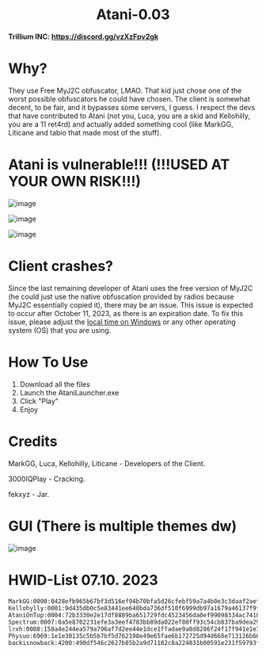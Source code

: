 <h1 align="center">Atani-0.03</h1>

**Trillium INC: https://discord.gg/vzXzFpv2gk**

# Why?

They use Free MyJ2C obfuscator, LMAO. That kid just chose one of the worst possible obfuscators he could have chosen. The client is somewhat decent, to be fair, and it bypasses some servers, I guess. I respect the devs that have contributed to Atani (not you, Luca, you are a skid and Kellohilly, you are a 11 ret4rd) and actually added something cool (like MarkGG, Liticane and tabio that made most of the stuff).

# Atani is vulnerable!!! (!!!USED AT YOUR OWN RISK!!!)

![image](https://i.imgur.com/PaP0DjW.png)

![image](https://i.imgur.com/exDvT9B.png)

![image](https://i.imgur.com/tX5jOSv.png)

# Client crashes?

Since the last remaining developer of Atani uses the free version of MyJ2C (he could just use the native obfuscation provided by radios because MyJ2C essentially copied it), there may be an issue. This issue is expected to occur after October 11, 2023, as there is an expiration date. To fix this issue, please adjust the [local time on Windows](https://support.microsoft.com/en-us/windows/how-to-set-your-time-and-time-zone-dfaa7122-479f-5b98-2a7b-fa0b6e01b261#:~:text=In%20Date%20%26%20time%2C%20you%20can,%26%20language%20>%20Date%20%26%20time.) or any other operating system (OS) that you are using.

#  How To Use
1. Download all the files
2. Launch the AtaniLauncher.exe
3. Click "Play"
4. Enjoy

# Credits
MarkGG, Luca, Kellohilly, Liticane - Developers of the Client.

3000IQPlay - Cracking.

fekxyz - Jar.

# GUI (There is multiple themes dw)
![image](https://media.discordapp.net/attachments/1143170663658553434/1160156043423260713/image.png?ex=6533a283&is=65212d83&hm=dfd95b83a23b0d8acab8a870473cff2e83754bd5f7e322ea36bc969eebf8e28f&=&width=842&height=615)

# HWID-List 07.10. 2023

```
MarkGG:0000:0428efb965b67bf3d516ef94b70bfa5d26cfebf59a7a4b0e3c3daaf2aeff19fa,
Kellohylly:0001:9d435db0c5e83441ee648bda736df510f6999db97a1679a46137f9fb38ae6f3c,
AtaniOnTop:0004:72b3330e2e17df8889ba651729fdc4523456da0ef99098334ac74182bc4e1998,
Spectrum:0007:0a5e8702231efe3a3eef4783bb89da022ef80ff93c54cb837ba9dea29c6f462c,
lrxh:0008:158a4e244ea579a796af7d2ee44e1dce1ffadae9a8d8286f24f17f941e1e7617,
Physuo:6969:1e1e30135c5b5b7bf5d762198e49e65fae6b172725d94d668e713126b668e118,
backisnowback:4200:490df546c2627b85b2a9d71182c8a224831b00591e231f59793f51e8e21d81c0
```
